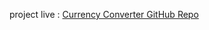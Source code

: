 <p>
   project live :
  <a href=" https://aditya-dubey790.github.io/CURRENCY-CONVERTER/" target="_blank">
    Currency Converter GitHub Repo
  </a>
</p>
